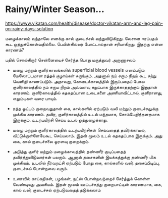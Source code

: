 # Rainy/Winter Season...

https://www.vikatan.com/health/disease/doctor-vikatan-arm-and-leg-pain-on-rainy-days-solution

மழைக்காலம் வந்தாலே எனக்கு கால் குடைச்சல் வந்துவிடுகிறது. லேசான ஈரப்பதம் கூட ஒத்துக்கொள்வதில்லை. பெயின்கில்லர் போட்டால்தான் சரியாகிறது. இதற்கு என்ன காரணம்?

பதில் சொல்கிறார் சென்னையைச் சேர்ந்த பொது மருத்துவர் அருணாசலம்

* மழை மற்றும் குளிர்காலங்களில் superficial blood vessels எனப்படும் மேலோட்டமான ரத்தக் குழாய்கள் சுருங்கும். அதனால் நம் சரும நிறம் கூட சற்று வெளிறி காணப்படும். அதாவது, கோடைக்காலத்தில் இருப்பதைப் போல குளிர்காலத்தில் நம் சரும நிறம் அவ்வளவு கறுப்பாக இருக்காததற்கும் இதுதான் காரணம். குளிர்காலத்தில் கதகதப்பான உடைகளை அணியாவிட்டால், குளிரானது, எலும்புகள் வரை பாயும்.

* ரத்த ஓட்டம் குறைவதுதான் கை, கால்களில் ஏற்படும் வலி மற்றும் குடைச்சலுக்கு முக்கிய காரணம். தவிர, குளிர்காலத்தில் உடல் மந்தமாக, சோம்பேறித்தனதமாக இருக்கும். உடற்பயிற்சி செய்ய உடல் ஒத்துழைக்காது.

* மழை மற்றும் குளிர்காலத்தில் உடற்பயிற்சிகள் செய்வதைத் தவிர்க்காமல், வீட்டுக்குள்ளேயேகூட செய்யலாம். இதன்  மூலம் உடல் கதகதப்பாக இருக்கும். அது கை, கால் குடைச்சலை ஓரளவு குறைக்கும்.

* அடுத்து குளிர் மற்றும் மழைக்காலத்தில் தண்ணீர் குடிப்பதைத் தவிர்த்துவிடுவார்கள் பலரும். ஆனால் தசைகளின் இயக்கத்துக்கு தண்ணீர் மிக முக்கியம். உடலில் நீர்வறட்சி ஏற்படும் போது கை, கால்களில் வலி, தசைப்பிடிப்பு, குடைச்சல் போன்றவை வரும்.

* உணவில் காய்கறிகள், பழங்கள், நட்ஸ் போன்றவற்றைச் சேர்த்துக் கொள்ள வேண்டியது அவசியம். இதன் மூலம் ஊட்டச்சத்து குறைபாட்டின் காரணமாக, கை, கால் வலி, குடைச்சல் ஏற்படுவதைத் தடுக்கலாம்
